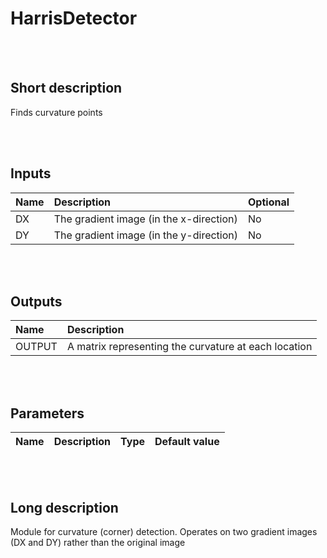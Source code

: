 # HarrisDetector


<br><br>
## Short description

Finds curvature points

<br><br>

## Inputs

|Name|Description|Optional|
|:----|:-----------|:-------|
|DX|The gradient image (in the x-direction)|No|
|DY|The gradient image (in the y-direction)|No|

<br><br>

## Outputs

|Name|Description|
|:----|:-----------|
|OUTPUT|A matrix representing the curvature at each location|

<br><br>

## Parameters

|Name|Description|Type|Default value|
|:----|:-----------|:----|:-------------|

<br><br>
## Long description
Module for curvature (corner) detection. Operates on
        two gradient images (DX and DY) rather than the original image